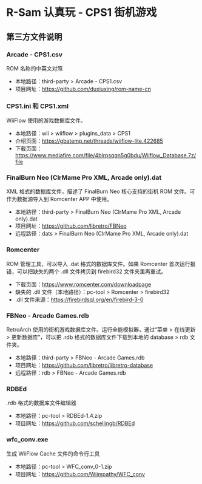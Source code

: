 # R-Sam 认真玩 - CPS1 街机游戏


## 第三方文件说明

### Arcade - CPS1.csv

ROM 名称的中英文对照

- 本地路径：third-party > Arcade - CPS1.csv
- 项目网址：<https://github.com/duxiuxing/rom-name-cn>


### CPS1.ini 和 CPS1.xml

WiiFlow 使用的游戏数据库文件。

- 本地路径：wii > wiiflow > plugins_data > CPS1
- 介绍页面：<https://gbatemp.net/threads/wiiflow-lite.422685>
- 下载页面：<https://www.mediafire.com/file/4blrpsqqn5g0bdu/Wiiflow_Database.7z/file>


### FinalBurn Neo (ClrMame Pro XML, Arcade only).dat

XML 格式的数据库文件，描述了 FinalBurn Neo 核心支持的街机 ROM 文件。可作为数据源导入到 Romcenter APP 中使用。

- 本地路径：third-party > FinalBurn Neo (ClrMame Pro XML, Arcade only).dat
- 项目网址：<https://github.com/libretro/FBNeo>
- 远程路径：dats > FinalBurn Neo (ClrMame Pro XML, Arcade only).dat


### Romcenter

ROM 管理工具，可以导入 .dat 格式的数据库文件。如果 Romcenter 首次运行报错，可以把缺失的两个 .dll 文件拷贝到 firebird32 文件夹里再重试。

- 下载页面：<https://www.romcenter.com/downloadpage>
- 缺失的 .dll 文件（本地路径）：pc-tool > Romcenter > firebird32
- .dll 文件来源：<https://firebirdsql.org/en/firebird-3-0>


### FBNeo - Arcade Games.rdb

RetroArch 使用的街机游戏数据库文件。运行全能模拟器，通过“菜单 > 在线更新 > 更新数据库”，可以把 .rdb 格式的数据库文件下载到本地的 database > rdb 文件夹。

- 本地路径：third-party > FBNeo - Arcade Games.rdb
- 项目网址：<https://github.com/libretro/libretro-database>
- 远程路径：rdb > FBNeo - Arcade Games.rdb


### RDBEd

.rdb 格式的数据库文件编辑器

- 本地路径：pc-tool > RDBEd-1.4.zip
- 项目网址：<https://github.com/schellingb/RDBEd>


### wfc_conv.exe

生成 WiiFlow Cache 文件的命令行工具

- 本地路径：pc-tool > WFC_conv_0-1.zip
- 项目网址：<https://github.com/Wiimpathy/WFC_conv>
